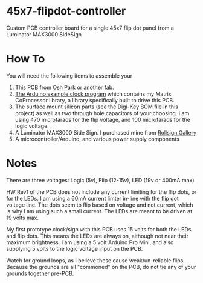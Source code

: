 # 45x7-flipdot-controller
Custom PCB controller board for a single 45x7 flip dot panel from a Luminator MAX3000 SideSign

# How To

You will need the following items to assemble your

1. This PCB from [Osh Park](https://oshpark.com/shared_projects/JROcn5LK) or another fab.
2. [The Arduino example clock program](https://github.com/hshutan/FlipDotDisplay_Clock1_SWv1) which contains my Matrix CoProcessor library, a library specifically built to drive this PCB.
3. The surface mount silicon parts (see the Digi-Key BOM file in this project) as well as two through hole capacitors of your choosing. I am using 470 microfarads for the flip voltage, and 100 microfarads for the logic voltage.
4. A Luminator MAX3000 Side Sign. I purchased mine from [Rollsign Gallery](http://rollsigngallery.com/)
5. A microcontroller/Arduino, and various power supply components
 

# Notes
There are three voltages: Logic (5v), Flip (12-15v), LED (19v or 400mA max)

HW Rev1 of the PCB does not include any current limiting for the flip dots, or for the LEDs. I am using a 60mA current limter in-line with the flip dot voltage line. The dots seem to flip based on voltage and not current, which is why I am using such a small current. The LEDs are meant to be driven at 19 volts max.

My first prototype clock/sign with this PCB uses 15 volts for both the LEDs and flip dots. This means the LEDs are always on, although not near their maximum brightness. I am using a 5 volt Arduino Pro Mini, and also supplying 5 volts to the logic voltage input on the PCB.

Watch for ground loops, as I believe these cause weak/un-reliable flips. Because the grounds are all "commoned" on the PCB, do not tie any of your grounds together pre-PCB.
